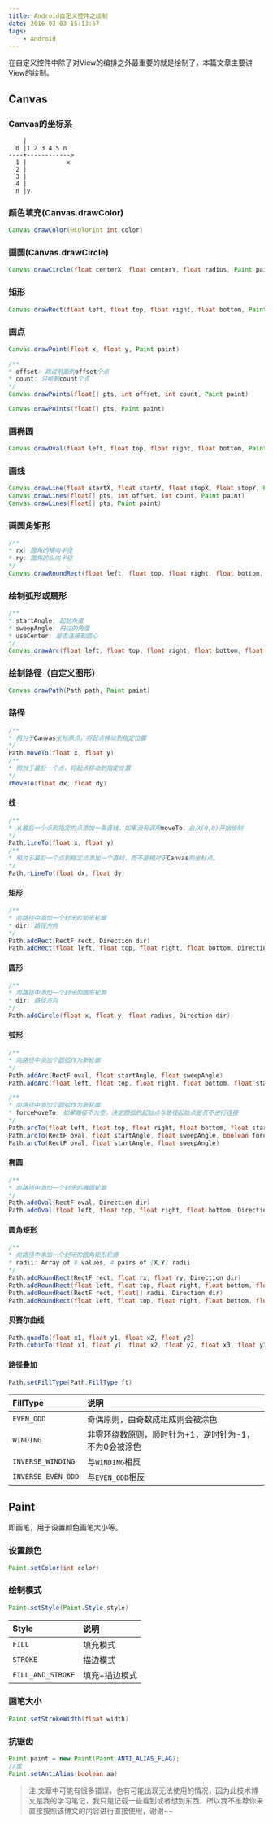 ```yaml
---
title: Android自定义控件之绘制
date: 2016-03-03 15:13:57
tags:
    - Android
---
```


在自定义控件中除了对View的编排之外最重要的就是绘制了，本篇文章主要讲View的绘制。

## Canvas

### Canvas的坐标系

```text
    |
  0 |1 2 3 4 5 n
----+------------>
  1 |           x
  2 |
  3 |
  4 |
  n |y
```

### 颜色填充(Canvas.drawColor)

``` java
Canvas.drawColor(@ColorInt int color)
```

### 画圆(Canvas.drawCircle)

``` java
Canvas.drawCircle(float centerX, float centerY, float radius, Paint paint)
```

### 矩形

``` java
Canvas.drawRect(float left, float top, float right, float bottom, Paint paint)
```
### 画点

``` java
Canvas.drawPoint(float x, float y, Paint paint)

/**
* offset: 跳过前面的offset个点
* count: 只绘制count个点
*/
Canvas.drawPoints(float[] pts, int offset, int count, Paint paint)

Canvas.drawPoints(float[] pts, Paint paint)
```

### 画椭圆

``` java
Canvas.drawOval(float left, float top, float right, float bottom, Paint paint)
```

### 画线

``` java
Canvas.drawLine(float startX, float startY, float stopX, float stopY, Paint paint) 
Canvas.drawLines(float[] pts, int offset, int count, Paint paint)
Canvas.drawLines(float[] pts, Paint paint)
```

### 画圆角矩形

``` java
/**
* rx: 圆角的横向半径
* ry: 圆角的纵向半径
*/
Canvas.drawRoundRect(float left, float top, float right, float bottom, float rx, float ry, Paint paint)
```

### 绘制弧形或扇形

``` java
/**
* startAngle: 起始角度
* sweepAngle: 扫过的角度
* useCenter: 是否连接到圆心
*/
Canvas.drawArc(float left, float top, float right, float bottom, float startAngle, float sweepAngle, boolean useCenter, Paint paint) 
```

### 绘制路径（自定义图形）

``` java
Canvas.drawPath(Path path, Paint paint)
```

### 路径

``` java
/**
* 相对于Canvas坐标原点，将起点移动到指定位置
*/
Path.moveTo(float x, float y)
/**
* 相对于最后一个点，将起点移动到指定位置
*/
rMoveTo(float dx, float dy)
```

#### 线

``` java
/**
* 从最后一个点到指定的点添加一条直线，如果没有调用moveTo，会从(0,0)开始绘制
*/
Path.lineTo(float x, float y)
/**
* 相对于最后一个点到指定点添加一个直线，而不是相对于Canvas的坐标点。
*/
Path.rLineTo(float dx, float dy)
```

#### 矩形
``` java
/**
* 向路径中添加一个封闭的矩形轮廓
* dir: 路径方向
*/
Path.addRect(RectF rect, Direction dir)
Path.addRect(float left, float top, float right, float bottom, Direction dir)
```

#### 圆形

``` java
/**
* 向路径中添加一个封闭的圆形轮廓
* dir: 路径方向
*/
Path.addCircle(float x, float y, float radius, Direction dir)
```

#### 弧形

``` java
/**
* 向路径中添加个圆弧作为新轮廓
*/
Path.addArc(RectF oval, float startAngle, float sweepAngle)
Path.addArc(float left, float top, float right, float bottom, float startAngle, float sweepAngle)

/**
* 向路径中添加个圆弧作为新轮廓
* forceMoveTo: 如果路径不为空，决定圆弧的起始点与路径起始点是否不进行连接
*/
Path.arcTo(float left, float top, float right, float bottom, float startAngle, float sweepAngle, boolean forceMoveTo)
Path.arcTo(RectF oval, float startAngle, float sweepAngle, boolean forceMoveTo)
Path.arcTo(RectF oval, float startAngle, float sweepAngle)
```

#### 椭圆

``` java
/**
* 向路径中添加一个封闭的椭圆轮廓
*/
Path.addOval(RectF oval, Direction dir)
Path.addOval(float left, float top, float right, float bottom, Direction dir)
````

#### 圆角矩形

``` java
/**
* 向路径中添加一个封闭的圆角矩形轮廓
* radii: Array of 8 values, 4 pairs of [X,Y] radii
*/
Path.addRoundRect(RectF rect, float rx, float ry, Direction dir)
Path.addRoundRect(float left, float top, float right, float bottom, float rx, float ry, Direction dir)
Path.addRoundRect(RectF rect, float[] radii, Direction dir)
Path.addRoundRect(float left, float top, float right, float bottom, float[] radii, Direction dir)
````

#### 贝赛尔曲线

``` java
Path.quadTo(float x1, float y1, float x2, float y2)
Path.cubicTo(float x1, float y1, float x2, float y2, float x3, float y3)
```

#### 路径叠加

``` java
Path.setFillType(Path.FillType ft)
```

| FillType | 说明 |
| :------------ | :------------ |
| `EVEN_ODD` | 奇偶原则，由奇数成组成则会被涂色 |
| `WINDING` | 非零环绕数原则，顺时针为+1，逆时针为-1，不为0会被涂色 |
| `INVERSE_WINDING` | 与`WINDING`相反 |
| `INVERSE_EVEN_ODD` | 与`EVEN_ODD`相反 |

## Paint
即画笔，用于设置颜色画笔大小等。

### 设置颜色

``` java
Paint.setColor(int color)
```

### 绘制模式
``` java
Paint.setStyle(Paint.Style style)
```

| Style | 说明 |
| :------------ | :------------ |
| `FILL` | 填充模式 |
| `STROKE` | 描边模式 |
| `FILL_AND_STROKE` | 填充+描边模式 |

### 画笔大小

``` java
Paint.setStrokeWidth(float width)
```

### 抗锯齿

``` java
Paint paint = new Paint(Paint.ANTI_ALIAS_FLAG);
//或
Paint.setAntiAlias(boolean aa)
```










> 注:文章中可能有很多错误，也有可能出现无法使用的情况，因为此技术博文是我的学习笔记，我只是记载一些看到或者想到东西，所以我不推荐你来直接按照该博文的内容进行直接使用，谢谢~~